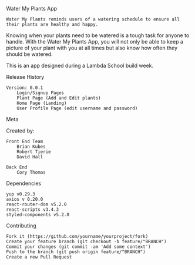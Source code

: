 Water My Plants App

    Water My Plants reminds users of a watering schedule to ensure all their plants are healthy and happy.

Knowing when your plants need to be watered is a tough task for anyone to handle. With the Water My Plants App, you will not only be able to keep a picture of your plant with you at all times but also know how often they should be watered. 

This is an app designed during a Lambda School build week.



Release History

    Version: 0.0.1
        Login/Signup Pages
        Plant Page (Add and Edit plants)
        Home Page (Landing)
        User Profile Page (edit username and password)

Meta

Created by:

    Front End Team
        Brian Kubes
        Robert Tierie
        David Hall

    Back End
        Cory Thomas

    

Dependencies

    yup v0.29.3
    axios v 0.20.0
    react-router-dom v5.2.0
    react-scripts v3.4.3
    styled-components v5.2.0

Contributing

    Fork it (https://github.com/yourname/yourproject/fork)
    Create your feature branch (git checkout -b feature/"BRANCH")
    Commit your changes (git commit -am 'Add some context')
    Push to the branch (git push origin feature/"BRANCH")
    Create a new Pull Request

